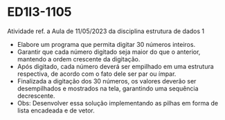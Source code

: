 # ED1I3-1105
Atividade ref. a Aula de 11/05/2023 da disciplina estrutura de dados 1
<ul>
  <li>Elabore um programa que permita digitar 30 números inteiros.</li>
  <li>Garantir que cada número digitado seja maior do que o anterior, mantendo a ordem crescente da digitação.</li>
  <li>Após digitado, cada número deverá ser empilhado em uma estrutura respectiva, de acordo com o fato dele ser par ou ímpar.</li>
  <li>Finalizada a digitação dos 30 números, os valores deverão ser desempilhados e mostrados na tela, garantindo uma sequência decrescente.</li>
  <li>Obs: Desenvolver essa solução implementando as pilhas em forma de lista encadeada e de vetor.</li>
</ul>
